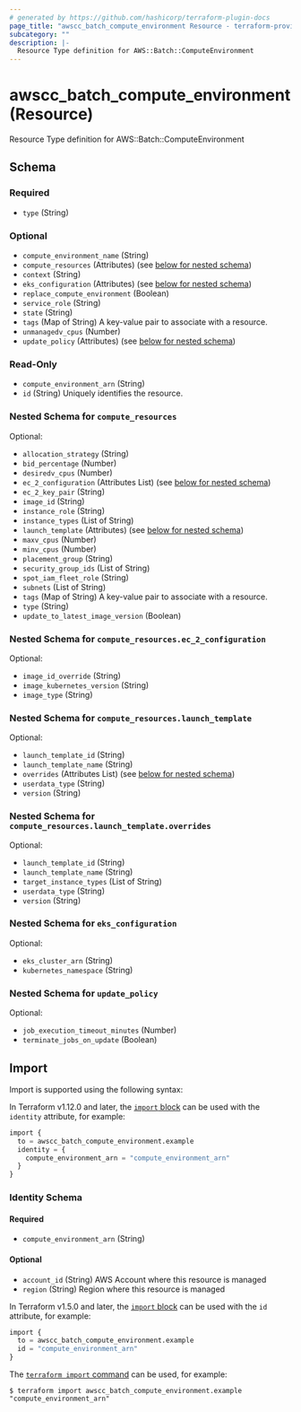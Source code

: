 ```yaml
---
# generated by https://github.com/hashicorp/terraform-plugin-docs
page_title: "awscc_batch_compute_environment Resource - terraform-provider-awscc"
subcategory: ""
description: |-
  Resource Type definition for AWS::Batch::ComputeEnvironment
---
```


# awscc_batch_compute_environment (Resource)

Resource Type definition for AWS::Batch::ComputeEnvironment



<!-- schema generated by tfplugindocs -->
## Schema

### Required

- `type` (String)

### Optional

- `compute_environment_name` (String)
- `compute_resources` (Attributes) (see [below for nested schema](#nestedatt--compute_resources))
- `context` (String)
- `eks_configuration` (Attributes) (see [below for nested schema](#nestedatt--eks_configuration))
- `replace_compute_environment` (Boolean)
- `service_role` (String)
- `state` (String)
- `tags` (Map of String) A key-value pair to associate with a resource.
- `unmanagedv_cpus` (Number)
- `update_policy` (Attributes) (see [below for nested schema](#nestedatt--update_policy))

### Read-Only

- `compute_environment_arn` (String)
- `id` (String) Uniquely identifies the resource.

<a id="nestedatt--compute_resources"></a>
### Nested Schema for `compute_resources`

Optional:

- `allocation_strategy` (String)
- `bid_percentage` (Number)
- `desiredv_cpus` (Number)
- `ec_2_configuration` (Attributes List) (see [below for nested schema](#nestedatt--compute_resources--ec_2_configuration))
- `ec_2_key_pair` (String)
- `image_id` (String)
- `instance_role` (String)
- `instance_types` (List of String)
- `launch_template` (Attributes) (see [below for nested schema](#nestedatt--compute_resources--launch_template))
- `maxv_cpus` (Number)
- `minv_cpus` (Number)
- `placement_group` (String)
- `security_group_ids` (List of String)
- `spot_iam_fleet_role` (String)
- `subnets` (List of String)
- `tags` (Map of String) A key-value pair to associate with a resource.
- `type` (String)
- `update_to_latest_image_version` (Boolean)

<a id="nestedatt--compute_resources--ec_2_configuration"></a>
### Nested Schema for `compute_resources.ec_2_configuration`

Optional:

- `image_id_override` (String)
- `image_kubernetes_version` (String)
- `image_type` (String)


<a id="nestedatt--compute_resources--launch_template"></a>
### Nested Schema for `compute_resources.launch_template`

Optional:

- `launch_template_id` (String)
- `launch_template_name` (String)
- `overrides` (Attributes List) (see [below for nested schema](#nestedatt--compute_resources--launch_template--overrides))
- `userdata_type` (String)
- `version` (String)

<a id="nestedatt--compute_resources--launch_template--overrides"></a>
### Nested Schema for `compute_resources.launch_template.overrides`

Optional:

- `launch_template_id` (String)
- `launch_template_name` (String)
- `target_instance_types` (List of String)
- `userdata_type` (String)
- `version` (String)




<a id="nestedatt--eks_configuration"></a>
### Nested Schema for `eks_configuration`

Optional:

- `eks_cluster_arn` (String)
- `kubernetes_namespace` (String)


<a id="nestedatt--update_policy"></a>
### Nested Schema for `update_policy`

Optional:

- `job_execution_timeout_minutes` (Number)
- `terminate_jobs_on_update` (Boolean)

## Import

Import is supported using the following syntax:

In Terraform v1.12.0 and later, the [`import` block](https://developer.hashicorp.com/terraform/language/import) can be used with the `identity` attribute, for example:

```terraform
import {
  to = awscc_batch_compute_environment.example
  identity = {
    compute_environment_arn = "compute_environment_arn"
  }
}
```

<!-- schema generated by tfplugindocs -->
### Identity Schema

#### Required

- `compute_environment_arn` (String)

#### Optional

- `account_id` (String) AWS Account where this resource is managed
- `region` (String) Region where this resource is managed

In Terraform v1.5.0 and later, the [`import` block](https://developer.hashicorp.com/terraform/language/import) can be used with the `id` attribute, for example:

```terraform
import {
  to = awscc_batch_compute_environment.example
  id = "compute_environment_arn"
}
```

The [`terraform import` command](https://developer.hashicorp.com/terraform/cli/commands/import) can be used, for example:

```shell
$ terraform import awscc_batch_compute_environment.example "compute_environment_arn"
```
